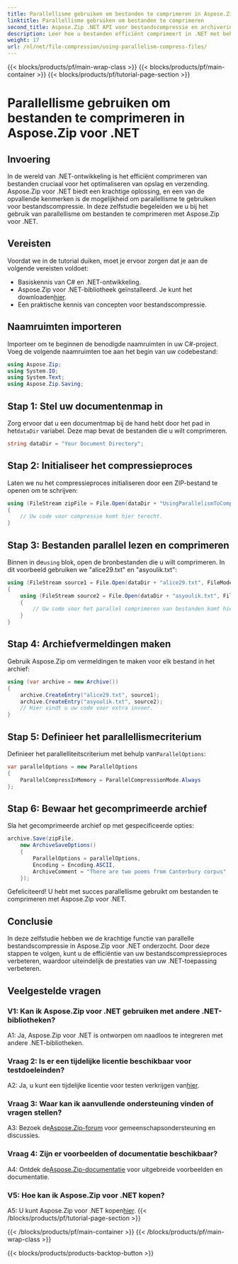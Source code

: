 ```yaml
---
title: Parallellisme gebruiken om bestanden te comprimeren in Aspose.Zip voor .NET
linktitle: Parallellisme gebruiken om bestanden te comprimeren
second_title: Aspose.Zip .NET API voor bestandscompressie en archivering
description: Leer hoe u bestanden efficiënt comprimeert in .NET met behulp van Aspose.Zip. Benut de kracht van parallellisme met onze stapsgewijze zelfstudie.
weight: 17
url: /nl/net/file-compression/using-parallelism-compress-files/
---
```


{{< blocks/products/pf/main-wrap-class >}}
{{< blocks/products/pf/main-container >}}
{{< blocks/products/pf/tutorial-page-section >}}

# Parallellisme gebruiken om bestanden te comprimeren in Aspose.Zip voor .NET

## Invoering

In de wereld van .NET-ontwikkeling is het efficiënt comprimeren van bestanden cruciaal voor het optimaliseren van opslag en verzending. Aspose.Zip voor .NET biedt een krachtige oplossing, en een van de opvallende kenmerken is de mogelijkheid om parallellisme te gebruiken voor bestandscompressie. In deze zelfstudie begeleiden we u bij het gebruik van parallellisme om bestanden te comprimeren met Aspose.Zip voor .NET.

## Vereisten

Voordat we in de tutorial duiken, moet je ervoor zorgen dat je aan de volgende vereisten voldoet:

- Basiskennis van C# en .NET-ontwikkeling.
-  Aspose.Zip voor .NET-bibliotheek geïnstalleerd. Je kunt het downloaden[hier](https://releases.aspose.com/zip/net/).
- Een praktische kennis van concepten voor bestandscompressie.

## Naamruimten importeren

Importeer om te beginnen de benodigde naamruimten in uw C#-project. Voeg de volgende naamruimten toe aan het begin van uw codebestand:

```csharp
using Aspose.Zip;
using System.IO;
using System.Text;
using Aspose.Zip.Saving;
```

## Stap 1: Stel uw documentenmap in

 Zorg ervoor dat u een documentmap bij de hand hebt door het pad in het`dataDir` variabel. Deze map bevat de bestanden die u wilt comprimeren.

```csharp
string dataDir = "Your Document Directory";
```

## Stap 2: Initialiseer het compressieproces

Laten we nu het compressieproces initialiseren door een ZIP-bestand te openen om te schrijven:

```csharp
using (FileStream zipFile = File.Open(dataDir + "UsingParallelismToCompressFiles_out.zip", FileMode.Create))
{
    // Uw code voor compressie komt hier terecht.
}
```

## Stap 3: Bestanden parallel lezen en comprimeren

 Binnen in de`using` blok, open de bronbestanden die u wilt comprimeren. In dit voorbeeld gebruiken we "alice29.txt" en "asyoulik.txt":

```csharp
using (FileStream source1 = File.Open(dataDir + "alice29.txt", FileMode.Open, FileAccess.Read))
{
    using (FileStream source2 = File.Open(dataDir + "asyoulik.txt", FileMode.Open, FileAccess.Read))
    {
        // Uw code voor het parallel comprimeren van bestanden komt hier terecht.
    }
}
```

## Stap 4: Archiefvermeldingen maken

Gebruik Aspose.Zip om vermeldingen te maken voor elk bestand in het archief:

```csharp
using (var archive = new Archive())
{
    archive.CreateEntry("alice29.txt", source1);
    archive.CreateEntry("asyoulik.txt", source2);
    // Hier vindt u uw code voor extra invoer.
}
```

## Stap 5: Definieer het parallellismecriterium

 Definieer het parallelliteitscriterium met behulp van`ParallelOptions`:

```csharp
var parallelOptions = new ParallelOptions
{
    ParallelCompressInMemory = ParallelCompressionMode.Always
};
```

## Stap 6: Bewaar het gecomprimeerde archief

Sla het gecomprimeerde archief op met gespecificeerde opties:

```csharp
archive.Save(zipFile,
    new ArchiveSaveOptions()
    {
        ParallelOptions = parallelOptions,
        Encoding = Encoding.ASCII,
        ArchiveComment = "There are two poems from Canterbury corpus"
    });
```

Gefeliciteerd! U hebt met succes parallellisme gebruikt om bestanden te comprimeren met Aspose.Zip voor .NET.

## Conclusie

In deze zelfstudie hebben we de krachtige functie van parallelle bestandscompressie in Aspose.Zip voor .NET onderzocht. Door deze stappen te volgen, kunt u de efficiëntie van uw bestandscompressieproces verbeteren, waardoor uiteindelijk de prestaties van uw .NET-toepassing verbeteren.

## Veelgestelde vragen

### V1: Kan ik Aspose.Zip voor .NET gebruiken met andere .NET-bibliotheken?

A1: Ja, Aspose.Zip voor .NET is ontworpen om naadloos te integreren met andere .NET-bibliotheken.

### Vraag 2: Is er een tijdelijke licentie beschikbaar voor testdoeleinden?

 A2: Ja, u kunt een tijdelijke licentie voor testen verkrijgen van[hier](https://purchase.aspose.com/temporary-license/).

### Vraag 3: Waar kan ik aanvullende ondersteuning vinden of vragen stellen?

 A3: Bezoek de[Aspose.Zip-forum](https://forum.aspose.com/c/zip/37) voor gemeenschapsondersteuning en discussies.

### Vraag 4: Zijn er voorbeelden of documentatie beschikbaar?

 A4: Ontdek de[Aspose.Zip-documentatie](https://reference.aspose.com/zip/net/) voor uitgebreide voorbeelden en documentatie.

### V5: Hoe kan ik Aspose.Zip voor .NET kopen?

 A5: U kunt Aspose.Zip voor .NET kopen[hier](https://purchase.aspose.com/buy).
{{< /blocks/products/pf/tutorial-page-section >}}

{{< /blocks/products/pf/main-container >}}
{{< /blocks/products/pf/main-wrap-class >}}

{{< blocks/products/products-backtop-button >}}
